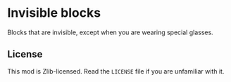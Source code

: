 # Invisible blocks

Blocks that are invisible, except when you are wearing special glasses.

## License

This mod is Zlib-licensed. Read the `LICENSE` file if you are unfamiliar with it.
